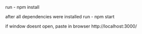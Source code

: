
run - npm install 

after all dependencies were installed 
run - npm start

if window doesnt open, paste in browser http://localhost:3000/
